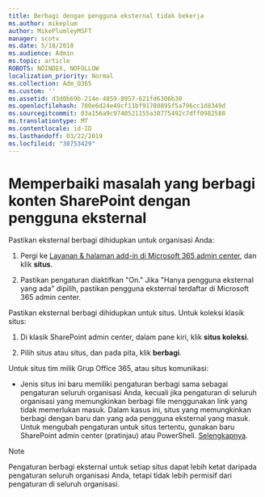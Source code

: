 ```yaml
---
title: Berbagi dengan pengguna eksternal tidak bekerja
ms.author: mikeplum
author: MikePlumleyMSFT
manager: scotv
ms.date: 5/18/2018
ms.audience: Admin
ms.topic: article
ROBOTS: NOINDEX, NOFOLLOW
localization_priority: Normal
ms.collection: Adm_O365
ms.custom: ''
ms.assetid: d3d0b69b-214e-4859-8957-621fd6306b30
ms.openlocfilehash: 700e6d24e49cf11bf91780895f5a796cc1d8349d
ms.sourcegitcommit: 03a156a9c9740521155a30775492c7dff0982588
ms.translationtype: MT
ms.contentlocale: id-ID
ms.lasthandoff: 03/22/2019
ms.locfileid: "30753429"
---
```

# <a name="fix-problems-sharing-sharepoint-content-with-external-users"></a>Memperbaiki masalah yang berbagi konten SharePoint dengan pengguna eksternal

Pastikan eksternal berbagi dihidupkan untuk organisasi Anda:
  
1. Pergi ke [Layanan &amp; halaman add-in di Microsoft 365 admin center](https://portal.office.com/adminportal/home#/Settings/ServicesAndAddIns), dan klik **situs**.
    
2. Pastikan pengaturan diaktifkan "On." Jika "Hanya pengguna eksternal yang ada" dipilih, pastikan pengguna eksternal terdaftar di Microsoft 365 admin center.
    
Pastikan eksternal berbagi dihidupkan untuk situs. Untuk koleksi klasik situs:
  
1. Di klasik SharePoint admin center, dalam pane kiri, klik **situs koleksi**.
    
2. Pilih situs atau situs, dan pada pita, klik **berbagi**.
    
Untuk situs tim milik Grup Office 365, atau situs komunikasi:
  
- Jenis situs ini baru memiliki pengaturan berbagi sama sebagai pengaturan seluruh organisasi Anda, kecuali jika pengaturan di seluruh organisasi yang memungkinkan berbagi file menggunakan link yang tidak memerlukan masuk. Dalam kasus ini, situs yang memungkinkan berbagi dengan baru dan yang ada pengguna eksternal yang masuk. Untuk mengubah pengaturan untuk situs tertentu, gunakan baru SharePoint admin center (pratinjau) atau PowerShell. [Selengkapnya](https://go.microsoft.com/fwlink/?linkid=871863).
    
> [!NOTE]
> Pengaturan berbagi eksternal untuk setiap situs dapat lebih ketat daripada pengaturan seluruh organisasi Anda, tetapi tidak lebih permisif dari pengaturan di seluruh organisasi. 
  

